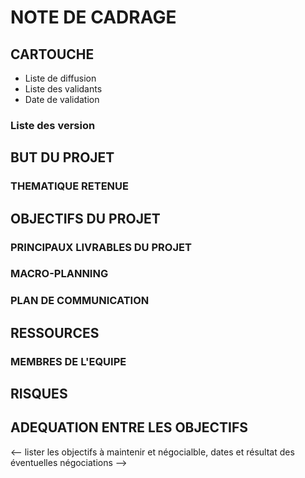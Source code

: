 # NOTE DE CADRAGE

## CARTOUCHE
- Liste de diffusion 
- Liste des validants
- Date de validation

### Liste des version
<!-- pour faire un tableau, consulter la page https://www.tablesgenerator.com/markdown_tables -->

## BUT DU PROJET

### THEMATIQUE RETENUE
<!-- justifier la thématique en rappelant notamment le contexte des entreprises des différents alternants membres de l'équipe -->

## OBJECTIFS DU PROJET

### PRINCIPAUX LIVRABLES DU PROJET

### MACRO-PLANNING
<!-- principaux jalons du projet -->

### PLAN DE COMMUNICATION
<!-- principaux moments de communication avec le client -->

## RESSOURCES

### MEMBRES DE L'EQUIPE

## RISQUES
<!-- pour faire un tableau, consulter la page https://www.tablesgenerator.com/markdown_tables -->

## ADEQUATION ENTRE LES OBJECTIFS
<-- lister les objectifs à maintenir et négocialble, dates et résultat des éventuelles négociations -->
